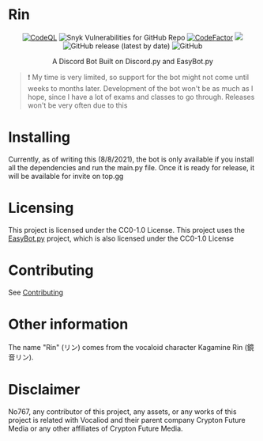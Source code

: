 # Rin

<div align=center>

[![CodeQL](https://github.com/No767/Rin/actions/workflows/codeql-analysis.yml/badge.svg)](https://github.com/No767/Rin/actions/workflows/codeql-analysis.yml) <img alt="Snyk Vulnerabilities for GitHub Repo" src="https://img.shields.io/snyk/vulnerabilities/github/No767/Rin?label=vulnerabilities"> <a href="https://www.codefactor.io/repository/github/no767/rin"><img src="https://www.codefactor.io/repository/github/no767/rin/badge" alt="CodeFactor" /></a> <a href="https://www.codacy.com/gh/No767/Rin/dashboard?utm_source=github.com&amp;utm_medium=referral&amp;utm_content=No767/Rin&amp;utm_campaign=Badge_Grade"><img src="https://app.codacy.com/project/badge/Grade/c70b0534156045268026e4af8cde61e8"/></a>
<img alt="GitHub release (latest by date)" src="https://img.shields.io/github/v/release/No767/Rin"> <img alt="GitHub" src="https://img.shields.io/github/license/No767/Rin">

A Discord Bot Built on Discord.py and EasyBot.py

<div align=left>

> :exclamation: My time is very limited, so support for the bot might not come until weeks to months later. Development of the bot won't be as much as I hope, since I have a lot of exams and classes to go through. Releases won't be very often due to this

<div align=left>

# Installing

Currently, as of writing this (8/8/2021), the bot is only available if you install all the dependencies and run the main.py file. Once it is ready for release, it will be available for invite on top.gg

# Licensing

This project is licensed under the CC0-1.0 License. This project uses the [EasyBot.py](https://github.com/chisaku-dev/EasyBot.py) project, which is also licensed under the CC0-1.0 License

# Contributing

See [Contributing](https://github.com/No767/Rin/blob/master/contributing.md)

# Other information

The name "Rin" (リン) comes from the vocaloid character Kagamine Rin (鏡音リン). 

# Disclaimer

No767, any contributor of this project, any assets, or any works of this project is related with Vocaliod and their parent company Crypton Future Media or any other affiliates of Crypton Future Media.
